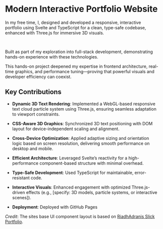 # Modern Interactive Portfolio Website

<p>In my free time, I, designed and developed a responsive, interactive portfolio using Svelte and TypeScript for a clean, type-safe codebase, enhanced with Three.js for immersive 3D visuals. </p> <br>

<p> Built as part of my exploration into full-stack development, demonstrating hands-on experience with these technologies.</p>

<p>This hands-on project deepened my expertise in frontend architecture, real-time graphics, and performance tuning—proving that powerful visuals and developer efficiency can coexist.</p>

## Key Contributions

- **Dynamic 3D Text Rendering**: Implemented a WebGL-based responsive text cloud particle system using Three.js, ensuring seamless adaptation to viewport constraints.

- **CSS-Aware 3D Graphics**: Synchronized 3D text positioning with DOM layout for device-independent scaling and alignment.

- **Cross-Device Optimization**: Applied adaptive sizing and orientation logic based on screen resolution, delivering smooth performance on desktop and mobile.

- **Efficient Architecture**: Leveraged Svelte’s reactivity for a high-performance component-based structure with minimal overhead.

- **Type-Safe Development**: Used TypeScript for maintainable, error-resistant code.

- **Interactive Visuals**: Enhanced engagement with optimized Three.js-driven effects (e.g., [specify: 3D models, particle systems, or interactive scenes]).

- **Deployment**: Deployed with GitHub Pages
  <br>

_Credit_: The sites base UI component layout is based on [RiadhAdranis Slick Portfolio](https://github.com/RiadhAdrani/slick-portfolio-svelte).
